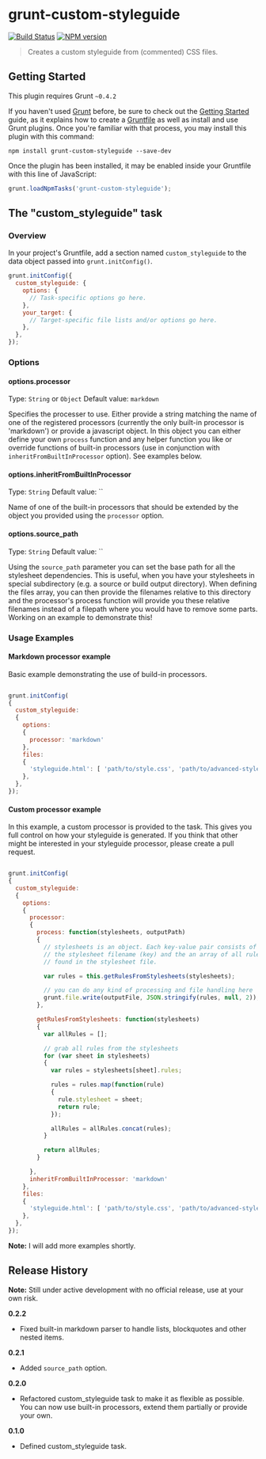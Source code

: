 # grunt-custom-styleguide

[![Build Status](https://travis-ci.org/sullinger/grunt-custom-styleguide.png?branch=master)](https://travis-ci.org/sullinger/grunt-custom-styleguide)
[![NPM version](https://badge.fury.io/js/grunt-custom-styleguide.png)](http://badge.fury.io/js/grunt-custom-styleguide)

> Creates a custom styleguide from (commented) CSS files.

## Getting Started
This plugin requires Grunt `~0.4.2`

If you haven't used [Grunt](http://gruntjs.com/) before, be sure to check out the [Getting Started](http://gruntjs.com/getting-started) guide, as it explains how to create a [Gruntfile](http://gruntjs.com/sample-gruntfile) as well as install and use Grunt plugins. Once you're familiar with that process, you may install this plugin with this command:

```shell
npm install grunt-custom-styleguide --save-dev
```

Once the plugin has been installed, it may be enabled inside your Gruntfile with this line of JavaScript:

```js
grunt.loadNpmTasks('grunt-custom-styleguide');
```

## The "custom_styleguide" task

### Overview
In your project's Gruntfile, add a section named `custom_styleguide` to the data object passed into `grunt.initConfig()`.

```js
grunt.initConfig({
  custom_styleguide: {
    options: {
      // Task-specific options go here.
    },
    your_target: {
      // Target-specific file lists and/or options go here.
    },
  },
});
```

### Options

#### options.processor
Type: `String` or `Object`
Default value: `markdown`

Specifies the processer to use. Either provide a string matching the name of one of the registered processors (currently the only built-in processor is 'markdown') or provide a javascript object. In this object you can either define your own `process` function and any helper function you like or override functions of built-in processors (use in conjunction with `inheritFromBuiltInProcessor` option). See examples below.

#### options.inheritFromBuiltInProcessor
Type: `String`
Default value: ``

Name of one of the built-in processors that should be extended by the object you provided using the `processor` option.

#### options.source_path
Type: `String`
Default value: ``

Using the `source_path` parameter you can set the base path for all the stylesheet dependencies. This is useful, when you have your stylesheets in special subdirectory (e.g. a source or build output directory). When defining the files array, you can then provide the filenames relative to this directory and the processor's process function will provide you these relative filenames instead of a filepath where you would have to remove some parts. Working on an example to demonstrate this!


### Usage Examples

#### Markdown processor example
Basic example demonstrating the use of build-in processors.

```js

grunt.initConfig(
{
  custom_styleguide:
  {
    options:
    {
      processor: 'markdown'
    },
    files:
    {
      'styleguide.html': [ 'path/to/style.css', 'path/to/advanced-style.css' ],
    },
  },
});
```

#### Custom processor example
In this example, a custom processor is provided to the task. This gives you full control on how your styleguide is generated. If you think that other might be interested in your styleguide processor, please create a pull request.

```js

grunt.initConfig(
{
  custom_styleguide:
  {
    options:
    {
      processor:
      {
        process: function(stylesheets, outputPath)
        {
          // stylesheets is an object. Each key-value pair consists of
          // the stylesheet filename (key) and the an array of all rules (value)
          // found in the stylesheet file.

          var rules = this.getRulesFromStylesheets(stylesheets);

          // you can do any kind of processing and file handling here
          grunt.file.write(outputFile, JSON.stringify(rules, null, 2));
        },

        getRulesFromStylesheets: function(stylesheets)
        {
          var allRules = [];

          // grab all rules from the stylesheets
          for (var sheet in stylesheets)
          {
            var rules = stylesheets[sheet].rules;

            rules = rules.map(function(rule)
            {
              rule.stylesheet = sheet;
              return rule;
            });

            allRules = allRules.concat(rules);
          }

          return allRules;
        }

      },
      inheritFromBuiltInProcessor: 'markdown'
    },
    files:
    {
      'styleguide.html': [ 'path/to/style.css', 'path/to/advanced-style.css' ],
    },
  },
});
```

**Note:** I will add more examples shortly.


## Release History

**Note:** Still under active development with no official release, use at your own risk.

__0.2.2__

  * Fixed built-in markdown parser to handle lists, blockquotes and other nested items.

__0.2.1__

  * Added `source_path` option.

__0.2.0__

  * Refactored custom_styleguide task to make it as flexible as possible. You can now use built-in processors, extend them partially or provide your own.

__0.1.0__

  * Defined custom_styleguide task.